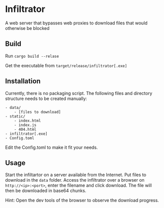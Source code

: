 # Infiltrator
A web server that bypasses web proxies to download files that would otherwise be blocked

## Build

Run `cargo build --relase`

Get the executable from `target/release/infiltrator[.exe]`

## Installation

Currently, there is no packaging script. The following files and directory structure needs to be created manually:

```
- data/
    - [files to download]
- static/
    - index.html
    - index.js
    - 404.html
- infiltrator[.exe]
- Config.toml
```

Edit the Config.toml to make it fit your needs.

## Usage

Start the infiltartor on a server available from the Internet. Put files to download in the `data` folder. Access the infiltrator over a browser on `http://<ip>:<port>`, enter the filename and click download. The file will then be downloaded in base64 chunks.

Hint: Open the dev tools of the browser to observe the download progress.
